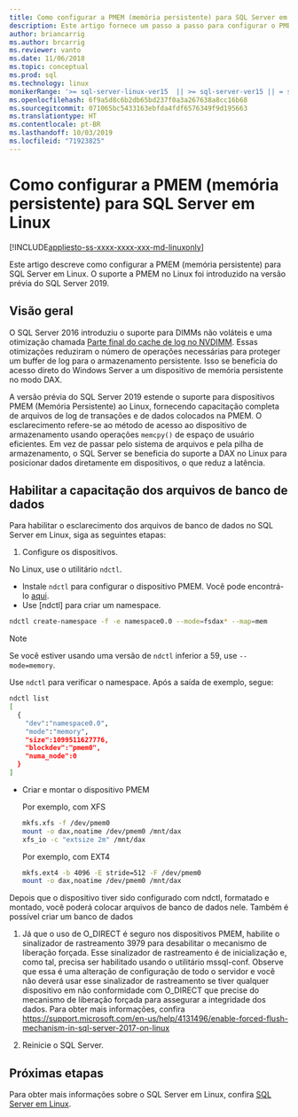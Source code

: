 ```yaml
---
title: Como configurar a PMEM (memória persistente) para SQL Server em Linux
description: Este artigo fornece um passo a passo para configurar o PMEM no Linux.
author: briancarrig
ms.author: brcarrig
ms.reviewer: vanto
ms.date: 11/06/2018
ms.topic: conceptual
ms.prod: sql
ms.technology: linux
monikerRange: '>= sql-server-linux-ver15  || >= sql-server-ver15 || = sqlallproducts-allversions'
ms.openlocfilehash: 6f9a5d8c6b2db65bd237f0a3a267638a8cc16b68
ms.sourcegitcommit: 071065bc5433163ebfda4fdf6576349f9d195663
ms.translationtype: HT
ms.contentlocale: pt-BR
ms.lasthandoff: 10/03/2019
ms.locfileid: "71923825"
---
```

# <a name="how-to-configure-persistent-memory-pmem-for-sql-server-on-linux"></a>Como configurar a PMEM (memória persistente) para SQL Server em Linux

[!INCLUDE[appliesto-ss-xxxx-xxxx-xxx-md-linuxonly](../includes/appliesto-ss-xxxx-xxxx-xxx-md-linuxonly.md)]

Este artigo descreve como configurar a PMEM (memória persistente) para SQL Server em Linux. O suporte a PMEM no Linux foi introduzido na versão prévia do SQL Server 2019.

## <a name="overview"></a>Visão geral

O SQL Server 2016 introduziu o suporte para DIMMs não voláteis e uma otimização chamada [Parte final do cache de log no NVDIMM]( https://blogs.msdn.microsoft.com/bobsql/2016/11/08/how-it-works-it-just-runs-faster-non-volatile-memory-sql-server-tail-of-log-caching-on-nvdimm/). Essas otimizações reduziram o número de operações necessárias para proteger um buffer de log para o armazenamento persistente. Isso se beneficia do acesso direto do Windows Server a um dispositivo de memória persistente no modo DAX.

A versão prévia do SQL Server 2019 estende o suporte para dispositivos PMEM (Memória Persistente) ao Linux, fornecendo capacitação completa de arquivos de log de transações e de dados colocados na PMEM. O esclarecimento refere-se ao método de acesso ao dispositivo de armazenamento usando operações `memcpy()` de espaço de usuário eficientes. Em vez de passar pelo sistema de arquivos e pela pilha de armazenamento, o SQL Server se beneficia do suporte a DAX no Linux para posicionar dados diretamente em dispositivos, o que reduz a latência.

## <a name="enable-enlightenment-of-database-files"></a>Habilitar a capacitação dos arquivos de banco de dados
Para habilitar o esclarecimento dos arquivos de banco de dados no SQL Server em Linux, siga as seguintes etapas:

1. Configure os dispositivos.

  No Linux, use o utilitário `ndctl`.

  - Instale `ndctl` para configurar o dispositivo PMEM. Você pode encontrá-lo [aqui](https://docs.pmem.io/getting-started-guide/installing-ndctl).
  - Use [ndctl] para criar um namespace.

  ```bash 
  ndctl create-namespace -f -e namespace0.0 --mode=fsdax* --map=mem
  ```

  >[!NOTE]
  >Se você estiver usando uma versão de `ndctl` inferior a 59, use `--mode=memory`.

  Use `ndctl` para verificar o namespace. Após a saída de exemplo, segue:

```bash
ndctl list
[
  {
    "dev":"namespace0.0",
    "mode":"memory",
    "size":1099511627776,
    "blockdev":"pmem0",
    "numa_node":0
  }
]
```

  - Criar e montar o dispositivo PMEM

    Por exemplo, com XFS

    ```bash
    mkfs.xfs -f /dev/pmem0
    mount -o dax,noatime /dev/pmem0 /mnt/dax
    xfs_io -c "extsize 2m" /mnt/dax
    ```

    Por exemplo, com EXT4

    ```bash
    mkfs.ext4 -b 4096 -E stride=512 -F /dev/pmem0
    mount -o dax,noatime /dev/pmem0 /mnt/dax
    ```

  Depois que o dispositivo tiver sido configurado com ndctl, formatado e montado, você poderá colocar arquivos de banco de dados nele. Também é possível criar um banco de dados 

1. Já que o uso de O_DIRECT é seguro nos dispositivos PMEM, habilite o sinalizador de rastreamento 3979 para desabilitar o mecanismo de liberação forçada. Esse sinalizador de rastreamento é de inicialização e, como tal, precisa ser habilitado usando o utilitário mssql-conf. Observe que essa é uma alteração de configuração de todo o servidor e você não deverá usar esse sinalizador de rastreamento se tiver qualquer dispositivo em não conformidade com O_DIRECT que precise do mecanismo de liberação forçada para assegurar a integridade dos dados. Para obter mais informações, confira https://support.microsoft.com/en-us/help/4131496/enable-forced-flush-mechanism-in-sql-server-2017-on-linux

1. Reinicie o SQL Server.

## <a name="next-steps"></a>Próximas etapas

Para obter mais informações sobre o SQL Server em Linux, confira [SQL Server em Linux](sql-server-linux-overview.md).
